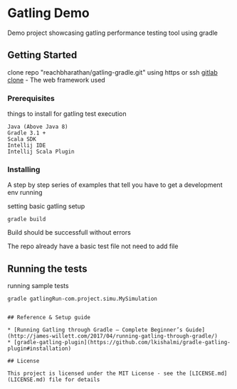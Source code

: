 # Gatling Demo

Demo project showcasing gatling performance testing tool using gradle


## Getting Started

clone repo "reachbharathan/gatling-gradle.git" using https or ssh
[gitlab clone](https://docs.gitlab.com/ee/gitlab-basics/command-line-commands.html) - The web framework used

### Prerequisites

things to install for gatling test execution

```
Java (Above Java 8)
Gradle 3.1 +
Scala SDK
Intellij IDE
Intellij Scala Plugin
```

### Installing

A step by step series of examples that tell you have to get a development env running

setting basic gatling setup

```
gradle build
```
Build should be successfull without errors

The repo already have a basic test file not need to add file

## Running the tests

running sample tests

```
gradle gatlingRun-com.project.simu.MySimulation


## Reference & Setup guide

* [Running Gatling through Gradle – Complete Beginner’s Guide](http://james-willett.com/2017/04/running-gatling-through-gradle/)
* [gradle-gatling-plugin](https://github.com/lkishalmi/gradle-gatling-plugin#installation)

## License

This project is licensed under the MIT License - see the [LICENSE.md](LICENSE.md) file for details
